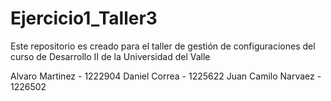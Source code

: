 # Ejercicio1_Taller3
Este repositorio es creado para el taller de gestión de configuraciones del curso de Desarrollo II de la Universidad del Valle

Alvaro Martinez - 1222904 
Daniel Correa - 1225622
Juan Camilo Narvaez - 1226502
